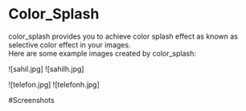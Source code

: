 # Color_Splash
color_splash provides you to achieve color splash effect as known as selective color effect in your images.<br>
Here are some example images created by color_splash:

![sahil.jpg]
![sahilh.jpg]

![telefon.jpg]
![telefonh.jpg]

#Screenshots

